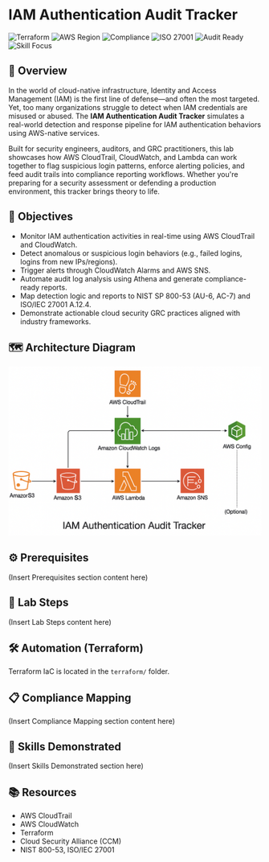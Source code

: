 # IAM Authentication Audit Tracker
![Terraform](https://img.shields.io/badge/IaC-Terraform-623CE4?logo=terraform&logoColor=white)
![AWS Region](https://img.shields.io/badge/Region-us--east--1-orange?logo=aws)
![Compliance](https://img.shields.io/badge/NIST_SP800--53-AU--6,_AC--7-blue)
![ISO 27001](https://img.shields.io/badge/ISO_27001-A.12.4-success)
![Audit Ready](https://img.shields.io/badge/Audit-Trail_Enabled-brightgreen)
![Skill Focus](https://img.shields.io/badge/Skills-SecOps_&_GRC-blueviolet)

## 📘 Overview
In the world of cloud-native infrastructure, Identity and Access Management (IAM) is the first line of defense—and often the most targeted. Yet, too many organizations struggle to detect when IAM credentials are misused or abused. The **IAM Authentication Audit Tracker** simulates a real-world detection and response pipeline for IAM authentication behaviors using AWS-native services.

Built for security engineers, auditors, and GRC practitioners, this lab showcases how AWS CloudTrail, CloudWatch, and Lambda can work together to flag suspicious login patterns, enforce alerting policies, and feed audit trails into compliance reporting workflows. Whether you're preparing for a security assessment or defending a production environment, this tracker brings theory to life.

## 🎯 Objectives
- Monitor IAM authentication activities in real-time using AWS CloudTrail and CloudWatch.
- Detect anomalous or suspicious login behaviors (e.g., failed logins, logins from new IPs/regions).
- Trigger alerts through CloudWatch Alarms and AWS SNS.
- Automate audit log analysis using Athena and generate compliance-ready reports.
- Map detection logic and reports to NIST SP 800-53 (AU-6, AC-7) and ISO/IEC 27001 A.12.4.
- Demonstrate actionable cloud security GRC practices aligned with industry frameworks.

## 🗺️ Architecture Diagram
![IAM Architecture Diagram](./assets/iam-auth-arch.png)

## ⚙️ Prerequisites
(Insert Prerequisites section content here)

## 🧪 Lab Steps
(Insert Lab Steps content here)

## 🛠️ Automation (Terraform)
Terraform IaC is located in the `terraform/` folder.

## 📋 Compliance Mapping
(Insert Compliance Mapping section content here)

## 🧠 Skills Demonstrated
(Insert Skills Demonstrated section here)

## 📚 Resources
- AWS CloudTrail
- AWS CloudWatch
- Terraform
- Cloud Security Alliance (CCM)
- NIST 800-53, ISO/IEC 27001
